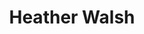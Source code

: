 ---
title: Heather Walsh
name: Heather Walsh
name-sort: Walsh, Heather
totals:
- event: Hearts
  games: 0
  wins: 0
  losses: 0
- event: Trials (Women)
  games: 9
  wins: 5
  losses: 4
  inturn-total: 92
  inturn-percent: 80
  outturn-total: 92
  outturn-percent: 79
  draw-total: 92
  draw-percent: 77
  takeout-total: 92
  takeout-percent: 82
  shots-total: 184
  shots-percent: 79
years:
- year: 2002
  event: Hearts
  team: SK
  position: Alternate
- year: 2004
  event: Hearts
  team: SK
  position: Alternate
- year: 2001
  event: Trials (Women)
  team: AND
  position: Alternate
- &1
  year: 2005
  event: Trials (Women)
  team: Totals
  games: 9
  wins: 5
  losses: 4
  inturn-total: 92
  inturn-percent: 80
  outturn-total: 92
  outturn-percent: 79
  draw-total: 92
  draw-percent: 77
  takeout-total: 92
  takeout-percent: 82
  shots-total: 184
  shots-percent: 79
- *1
vs:
- Arsenault, Mary-Anne
- Bakker, Glenys
- Bell, Chelsey
- Betker, Jan
- Carter, Sasha
- Cordina, Sheri
- Delahunt, Nancy
- Gagnon, Karo
- Gatchell, Sara
- Gregoire, Veronique
- Gudereit, Marcia
- Jones, Colleen
- Jones, Jennifer
- Kasner, Marliese
- Kelly, Kim
- Keshen, Christine
- Kleibrink, Shannon
- Larouche, Marie-France
- Lawes, Andrea
- Lawton, Stefanie
- Lemay, Annie
- Linton, Sherry
- McCusker, Joan
- McPherson, Cheryl
- Middaugh, Sherry
- Nixon, Amy
- Officer, Jill
- Overton-Clapham, Cathy
- Rizzo, Jo-Ann
- Schraeder, Jeanna
- Scott, Kelly
- Simons, Renee
- Singler, Sherri
- Tuck, Kimberly
- Wall, Kirsten
- Wheatcroft, Georgina
---